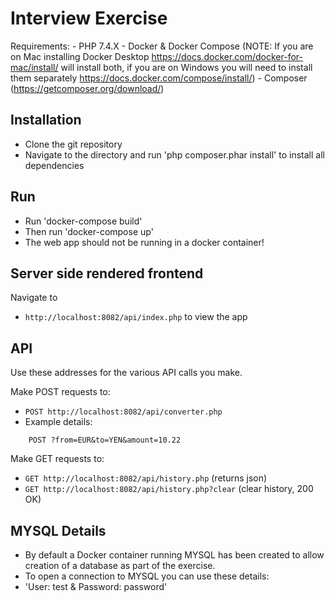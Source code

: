 # Interview Exercise

Requirements:
    - PHP 7.4.X
    - Docker & Docker Compose (NOTE: If you are on Mac installing Docker Desktop https://docs.docker.com/docker-for-mac/install/ will install both, if you are on Windows you will need to install them separately https://docs.docker.com/compose/install/) 
    - Composer (https://getcomposer.org/download/)

## Installation

- Clone the git repository
- Navigate to the directory and run 'php composer.phar install' to install all dependencies

## Run

- Run 'docker-compose build'
- Then run 'docker-compose up'
- The web app should not be running in a docker container!

## Server side rendered frontend
Navigate to
- `http://localhost:8082/api/index.php` to view the app

## API
Use these addresses for the various API calls you make.

Make POST requests to:
- `POST http://localhost:8082/api/converter.php`
- Example details:
```
    POST ?from=EUR&to=YEN&amount=10.22
```
Make GET requests to:
- `GET http://localhost:8082/api/history.php` (returns json)
- `GET http://localhost:8082/api/history.php?clear` (clear history, 200 OK)

## MYSQL Details
- By default a Docker container running MYSQL has been created to allow creation of a database as part of the exercise. 
- To open a connection to MYSQL you can use these details:
- 'User: test & Password: password'

